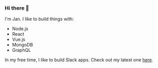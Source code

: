 ### Hi there 👋 

I'm Jan. I like to build things with:

* Node.js
* React
* Vue.js
* MongoDB
* GraphQL

In my free time, I like to build Slack apps. Check out my latest one [here](https://app.slack.com/apps/A0158N64V1R-breaking-news).
